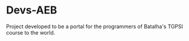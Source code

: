 # Devs-AEB
Project developed to be a portal for the programmers of Batalha's TGPSI course to the world. 
